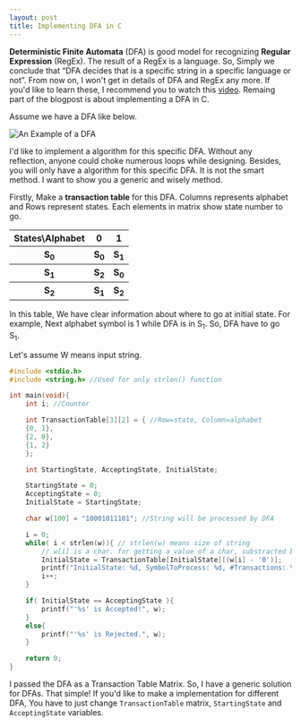```yaml
---
layout: post
title: Implementing DFA in C
---
```


**Deterministic Finite Automata** (DFA) is good model for recognizing **Regular Expression** (RegEx). The result of a RegEx is a language. So, Simply we conclude that “DFA decides that is a specific string in a specific language or not”. From now on, I won't get in details of DFA and RegEx any more. If you'd like to learn these, I recommend you to watch this [video](https://www.youtube.com/watch?v=GP21wU6R0-o). Remaing part of the blogpost is about implementing a DFA in C.

Assume we have a DFA like below.

![An Example of a DFA](http://efe.me/public/images/example-of-dfa.jpg)

I'd like to implement a algorithm for this specific DFA. Without any reflection, anyone could choke numerous loops while designing. Besides, you will only have a algorithm for this specific DFA. It is not the smart method. I want to show you a generic and wisely method.

Firstly, Make a **transaction table** for this DFA. Columns represents alphabet and Rows represent states. Each elements in matrix show state number to go.

<table><tbody>
<tr><th>States\Alphabet</th><th>0</th><th>1</th></tr>
<tr><th>S<sub>0</sub></th><th>S<sub>0</sub></th><th>S<sub>1</sub></th></tr>
<tr><th>S<sub>1</sub></th><th>S<sub>2</sub></th><th>S<sub>0</sub></th></tr>
<tr><th>S<sub>2</sub></th><th>S<sub>1</sub></th><th>S<sub>2</sub></th></tr>
</tbody></table>
In this table, We have clear information about where to go at initial state. For example, Next alphabet symbol is 1 while DFA is in S<sub>1</sub>. So, DFA have to go S<sub>1</sub>.

Let's assume W means input string.

```c
#include <stdio.h>
#include <string.h> //Used for only strlen() function

int main(void){
    int i; //Counter

    int TransactionTable[3][2] = { //Row=state, Column=alphabet
    {0, 1},
    {2, 0},
    {1, 2}
    };

    int StartingState, AcceptingState, InitialState;

    StartingState = 0;
    AcceptingState = 0;
    InitialState = StartingState;

    char w[100] = "10001011101"; //String will be processed by DFA

    i = 0;
    while( i < strlen(w)){ // strlen(w) means size of string
        // w[i] is a char. for getting a value of a char, substracted by '0'
        InitialState = TransactionTable[InitialState][(w[i] - '0')];
        printf("InitialState: %d, SymbolToProcess: %d, #Transactions: %d\n", InitialState, w[i] - '0', i+1); //Only for information
        i++;
    }

    if( InitialState == AcceptingState ){
        printf("'%s' is Accepted!", w);
    }
    else{
        printf("'%s' is Rejected.", w);
    }

    return 0;
}


```

I passed the DFA as a Transaction Table Matrix. So, I have a generic solution for DFAs. That simple! If you'd like to make a implementation for different DFA, You have to just change `TransactionTable` matrix, `StartingState` and `AcceptingState` variables.
